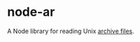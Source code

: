 node-ar
=======

A Node library for reading Unix [archive files](http://en.wikipedia.org/wiki/Ar_(Unix)).
